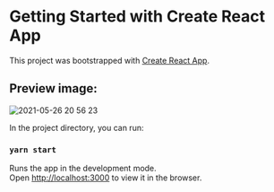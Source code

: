 # Getting Started with Create React App

This project was bootstrapped with [Create React App](https://github.com/facebook/create-react-app).

## Preview image: 

![2021-05-26 20 56 23](https://user-images.githubusercontent.com/38419585/119672822-19472780-be65-11eb-8ea7-5b13d1ca5896.jpg)



In the project directory, you can run:

### `yarn start`

Runs the app in the development mode.\
Open [http://localhost:3000](http://localhost:3000) to view it in the browser.
